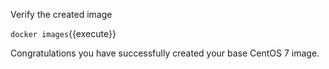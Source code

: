 Verify the created image

`docker images`{{execute}}

Congratulations you have successfully created your base CentOS 7 image.

